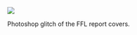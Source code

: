 ![](https://db-feed.s3.amazonaws.com/legacy/report_photoshop_glitch-1517503523608.jpg)

Photoshop glitch of the FFL report covers.
